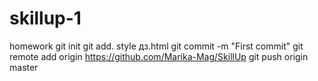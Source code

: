 # skillup-1
homework
git init
git add. style дз.html
git commit -m "First commit"
git remote add origin https://github.com/Marika-Mag/SkillUp
git push origin master
